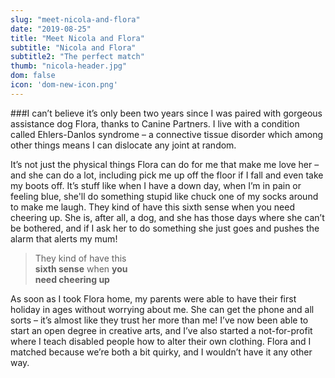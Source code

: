```yaml
---
slug: "meet-nicola-and-flora"
date: "2019-08-25"
title: "Meet Nicola and Flora"
subtitle: "Nicola and Flora"
subtitle2: "The perfect match"
thumb: "nicola-header.jpg"
dom: false
icon: 'dom-new-icon.png'
---
```


###I can’t believe it’s only been two years since I was paired with gorgeous assistance dog Flora, thanks to Canine Partners. I live with a condition called Ehlers-Danlos syndrome – a connective tissue disorder which among other things means I can dislocate any joint at random.

It’s not just the physical things Flora can do for me that make me love her – and she can do a lot, including pick me up off the floor if I fall and even take my boots off. It’s stuff like when I have a down day, when I’m in pain or feeling blue, she'll do something stupid like chuck one of my socks around to make me laugh. They kind of have this sixth sense when you need cheering up. She is, after all, a dog, and she has those days where she can’t be bothered, and if I ask her to do something she just goes and pushes the alarm that alerts my mum!

> They kind of have this <br>**sixth sense** when **you <br> need cheering up**

As soon as I took Flora home, my parents were able to have their first holiday in ages without worrying about me. She can get the phone and all sorts – it’s almost like they trust her more than me! I’ve now been able to start an open degree in creative arts, and I’ve also started a not-for-profit where I teach disabled people how to alter their own clothing. Flora and I matched because we’re both a bit quirky, and I wouldn’t have it any other way. 